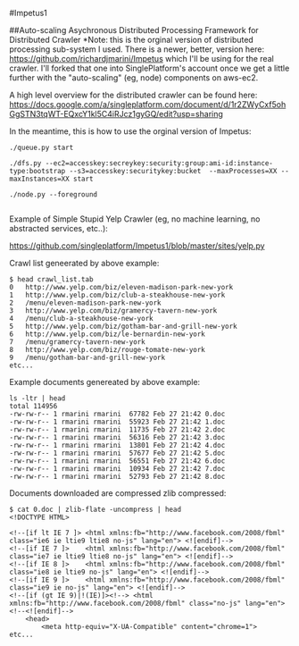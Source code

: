 #Impetus1


##Auto-scaling Asychronous Distributed Processing Framework for Distributed Crawler
*Note: this is the orginal version of distributed processing sub-system I used. There is a newer, better, version here: https://github.com/richardjmarini/Impetus which I'll be using for the real crawler.  I'll forked that one into SinglePlatform's account once we get a little further with the "auto-scaling" (eg, node) components on aws-ec2. 

A high level overview for the distributed crawler can be found here: 
https://docs.google.com/a/singleplatform.com/document/d/1r2ZWyCxf5ohGgSTN3tqWT-EQxcY1kl5C4iRJcz1gyGQ/edit?usp=sharing

In the meantime, this is how to use the orginal version of Impetus: 

```
./queue.py start

./dfs.py --ec2=accesskey:secreykey:security:group:ami-id:instance-type:bootstrap --s3=accesskey:securitykey:bucket  --maxProcesses=XX --maxInstances=XX start

./node.py --foreground


```

Example of Simple Stupid Yelp Crawler (eg, no machine learning, no abstracted services, etc..):

https://github.com/singleplatform/Impetus1/blob/master/sites/yelp.py

Crawl list geneerated by above example:
```
$ head crawl_list.tab 
0	http://www.yelp.com/biz/eleven-madison-park-new-york
1	http://www.yelp.com/biz/club-a-steakhouse-new-york
2	/menu/eleven-madison-park-new-york
3	http://www.yelp.com/biz/gramercy-tavern-new-york
4	/menu/club-a-steakhouse-new-york
5	http://www.yelp.com/biz/gotham-bar-and-grill-new-york
6	http://www.yelp.com/biz/le-bernardin-new-york
7	/menu/gramercy-tavern-new-york
8	http://www.yelp.com/biz/rouge-tomate-new-york
9	/menu/gotham-bar-and-grill-new-york
etc...
```

Example documents genereated by above example:
```
ls -ltr | head
total 114956
-rw-rw-r-- 1 rmarini rmarini  67782 Feb 27 21:42 0.doc
-rw-rw-r-- 1 rmarini rmarini  55923 Feb 27 21:42 1.doc
-rw-rw-r-- 1 rmarini rmarini  11735 Feb 27 21:42 2.doc
-rw-rw-r-- 1 rmarini rmarini  56316 Feb 27 21:42 3.doc
-rw-rw-r-- 1 rmarini rmarini  13801 Feb 27 21:42 4.doc
-rw-rw-r-- 1 rmarini rmarini  57677 Feb 27 21:42 5.doc
-rw-rw-r-- 1 rmarini rmarini  56551 Feb 27 21:42 6.doc
-rw-rw-r-- 1 rmarini rmarini  10934 Feb 27 21:42 7.doc
-rw-rw-r-- 1 rmarini rmarini  52793 Feb 27 21:42 8.doc
```

Documents downloaded are compressed zlib compressed:
```
$ cat 0.doc | zlib-flate -uncompress | head
<!DOCTYPE HTML>

<!--[if lt IE 7 ]> <html xmlns:fb="http://www.facebook.com/2008/fbml" class="ie6 ie ltie9 ltie8 no-js" lang="en"> <![endif]-->
<!--[if IE 7 ]>    <html xmlns:fb="http://www.facebook.com/2008/fbml" class="ie7 ie ltie9 ltie8 no-js" lang="en"> <![endif]-->
<!--[if IE 8 ]>    <html xmlns:fb="http://www.facebook.com/2008/fbml" class="ie8 ie ltie9 no-js" lang="en"> <![endif]-->
<!--[if IE 9 ]>    <html xmlns:fb="http://www.facebook.com/2008/fbml" class="ie9 ie no-js" lang="en"> <![endif]-->
<!--[if (gt IE 9)|!(IE)]><!--> <html xmlns:fb="http://www.facebook.com/2008/fbml" class="no-js" lang="en"> <!--<![endif]-->
    <head>
        <meta http-equiv="X-UA-Compatible" content="chrome=1">
etc...
```

